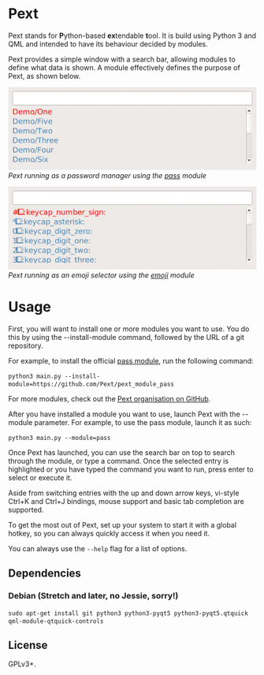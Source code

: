 # Pext
Pext stands for **P**ython-based **ex**tendable **t**ool. It is build using
Python 3 and QML and intended to have its behaviour decided by modules.

Pext provides a simple window with a search bar, allowing modules to define
what data is shown. A module effectively defines the purpose of Pext, as shown
below.

![Pext with the pass module](screencast_pass.gif)  
*Pext running as a password manager using the
[pass](https://github.com/Pext/pext_module_pass) module*

![Pext with the emoji module](screencast_emoji.gif)
*Pext running as an emoji selector using the
[emoji](https://github.com/Pext/pext_module_emoji) module*

# Usage
First, you will want to install one or more modules you want to use. You do
this by using the --install-module command, followed by the URL of a git
repository.

For example, to install the official
[pass module](https://github.com/Pext/pext_module_pass), run the following
command:

    python3 main.py --install-module=https://github.com/Pext/pext_module_pass

For more modules, check out the
[Pext organisation on GitHub](https://github.com/Pext).

After you have installed a module you want to use, launch Pext with the
--module parameter. For example, to use the pass module, launch it as such:

    python3 main.py --module=pass

Once Pext has launched, you can use the search bar on top to search through the
module, or type a command. Once the selected entry is highlighted or you have
typed the command you want to run, press enter to select or execute it.

Aside from switching entries with the up and down arrow keys, vi-style Ctrl+K
and Ctrl+J bindings, mouse support and basic tab completion are supported.

To get the most out of Pext, set up your system to start it with a global
hotkey, so you can always quickly access it when you need it.

You can always use the `--help` flag for a list of options.

## Dependencies
### Debian (Stretch and later, no Jessie, sorry!)

    sudo apt-get install git python3 python3-pyqt5 python3-pyqt5.qtquick qml-module-qtquick-controls

## License
GPLv3+.
